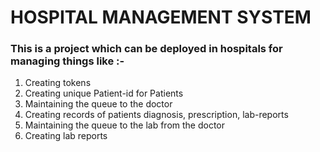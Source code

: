 # HOSPITAL MANAGEMENT SYSTEM

### This is a project which can be deployed in hospitals for managing things like :-
 1) Creating tokens
 2) Creating unique Patient-id for Patients
 3) Maintaining the queue to the doctor
 4) Creating records of patients diagnosis, prescription, lab-reports
 5) Maintaining the queue to the lab from the doctor
 6) Creating lab reports



